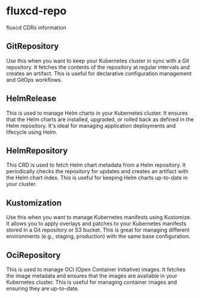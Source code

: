 # fluxcd-repo
fluxcd CDRs information


## GitRepository
Use this when you want to keep your Kubernetes cluster in sync with a Git repository. 
It fetches the contents of the repository at regular intervals and creates an artifact. 
This is useful for declarative configuration management and GitOps workflows.


## HelmRelease 
This is used to manage Helm charts in your Kubernetes cluster. 
It ensures that the Helm charts are installed, upgraded, or rolled back as defined in the Helm repository. 
It's ideal for managing application deployments and lifecycle using Helm.


## HelmRepository 
This CRD is used to fetch Helm chart metadata from a Helm repository. 
It periodically checks the repository for updates and creates an artifact with the Helm chart index. 
This is useful for keeping Helm charts up-to-date in your cluster.


## Kustomization 
Use this when you want to manage Kubernetes manifests using Kustomize. 
It allows you to apply overlays and patches to your Kubernetes manifests stored in a Git repository or S3 bucket. 
This is great for managing different environments (e.g., staging, production) with the same base configuration.


## OciRepository
This is used to manage OCI (Open Container Initiative) images. 
It fetches the image metadata and ensures that the images are available in your Kubernetes cluster. 
This is useful for managing container images and ensuring they are up-to-date.